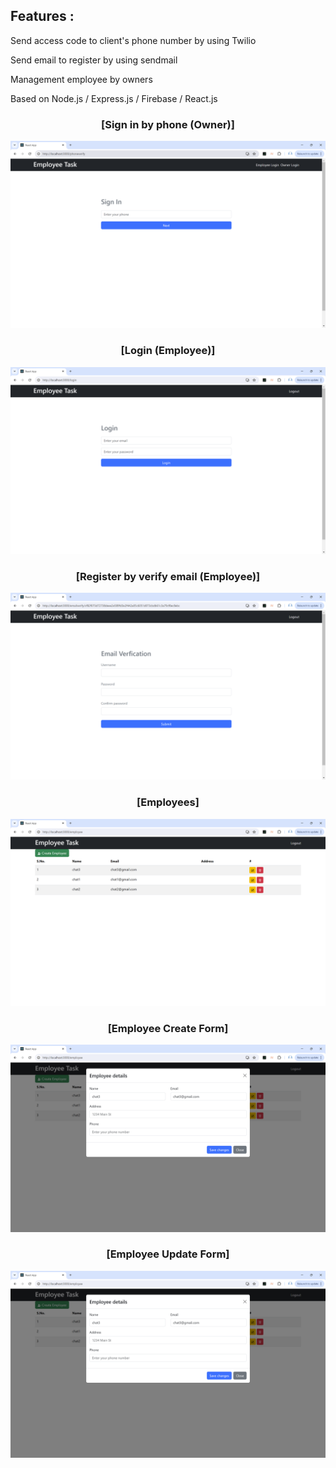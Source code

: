 ## Features :

Send access code to client's phone number by using Twilio

Send email to register by using sendmail

Management employee by owners

Based on Node.js / Express.js / Firebase / React.js 

<h3 align="center">[Sign in by phone (Owner)]</h3>

![Sign in by phone (Owner)](https://github.com/namkhoi099/Coding-Challenge/blob/main/Screenshot/sign-in-by-phone.png)

<h3 align="center">[Login (Employee)]</h3>

![Login (Employee)](https://github.com/namkhoi099/Coding-Challenge/blob/main/Screenshot/login.png)

<h3 align="center">[Register by verify email (Employee)]</h3>

![Register by verify email (Employee)](https://github.com/namkhoi099/Coding-Challenge/blob/main/Screenshot/email-verification.png)

<h3 align="center">[Employees]</h3>

![Employees](https://github.com/namkhoi099/Coding-Challenge/blob/main/Screenshot/employee.png)

<h3 align="center">[Employee Create Form]</h3>

![Employee Form Create](https://github.com/namkhoi099/Coding-Challenge/blob/main/Screenshot/employee-create.png)

<h3 align="center">[Employee Update Form]</h3>

![Employee Form Update](https://github.com/namkhoi099/Coding-Challenge/blob/main/Screenshot/Employee-Update.png)
